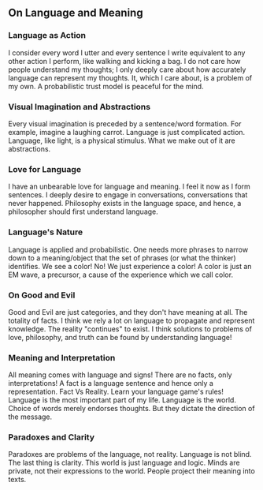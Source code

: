 
## On Language and Meaning

### Language as Action

I consider every word I utter and every sentence I write equivalent to any other action I perform, like walking and kicking a bag. I do not care how people understand my thoughts; I only deeply care about how accurately language can represent my thoughts. It, which I care about, is a problem of my own. A probabilistic trust model is peaceful for the mind.

### Visual Imagination and Abstractions

Every visual imagination is preceded by a sentence/word formation. For example, imagine a laughing carrot. Language is just complicated action. Language, like light, is a physical stimulus. What we make out of it are abstractions.

### Love for Language

I have an unbearable love for language and meaning. I feel it now as I form sentences. I deeply desire to engage in conversations, conversations that never happened. Philosophy exists in the language space, and hence, a philosopher should first understand language.

### Language's Nature

Language is applied and probabilistic. One needs more phrases to narrow down to a meaning/object that the set of phrases (or what the thinker) identifies. We see a color! No! We just experience a color! A color is just an EM wave, a precursor, a cause of the experience which we call color.

### On Good and Evil

Good and Evil are just categories, and they don't have meaning at all. The totality of facts. I think we rely a lot on language to propagate and represent knowledge. The reality "continues" to exist. I think solutions to problems of love, philosophy, and truth can be found by understanding language!

### Meaning and Interpretation

All meaning comes with language and signs! There are no facts, only interpretations! A fact is a language sentence and hence only a representation. Fact Vs Reality. Learn your language game's rules! Language is the most important part of my life. Language is the world. Choice of words merely endorses thoughts. But they dictate the direction of the message.

### Paradoxes and Clarity

Paradoxes are problems of the language, not reality. Language is not blind. The last thing is clarity. This world is just language and logic. Minds are private, not their expressions to the world. People project their meaning into texts.



